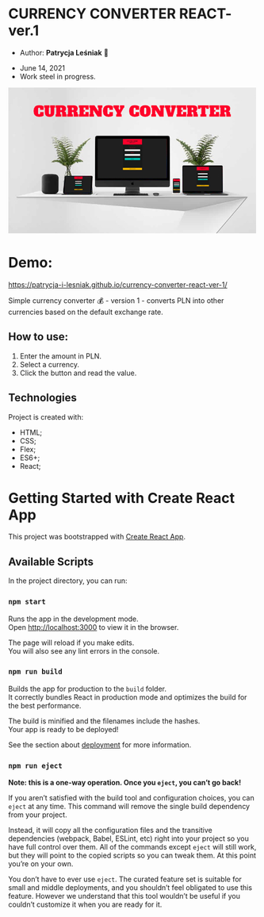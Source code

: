 # CURRENCY CONVERTER REACT- ver.1

* Author: **Patrycja Leśniak** :hibiscus:

- June 14, 2021
- Work steel in progress.

![Image](public/readmeImage.jpg)

# Demo: 
https://patrycja-i-lesniak.github.io/currency-converter-react-ver-1/

Simple currency converter :moneybag: - version 1 - converts PLN into other currencies based on the default exchange rate.


## How to use:

1. Enter the amount in PLN.
2. Select a currency.
3. Click the button and read the value.

## Technologies

Project is created with:

- HTML;
- CSS;
- Flex;
- ES6+;
- React;

# Getting Started with Create React App

This project was bootstrapped with [Create React App](https://github.com/facebook/create-react-app).

## Available Scripts

In the project directory, you can run:

### `npm start`

Runs the app in the development mode.\
Open [http://localhost:3000](http://localhost:3000) to view it in the browser.

The page will reload if you make edits.\
You will also see any lint errors in the console.

### `npm run build`

Builds the app for production to the `build` folder.\
It correctly bundles React in production mode and optimizes the build for the best performance.

The build is minified and the filenames include the hashes.\
Your app is ready to be deployed!

See the section about [deployment](https://facebook.github.io/create-react-app/docs/deployment) for more information.

### `npm run eject`

**Note: this is a one-way operation. Once you `eject`, you can’t go back!**

If you aren’t satisfied with the build tool and configuration choices, you can `eject` at any time. This command will remove the single build dependency from your project.

Instead, it will copy all the configuration files and the transitive dependencies (webpack, Babel, ESLint, etc) right into your project so you have full control over them. All of the commands except `eject` will still work, but they will point to the copied scripts so you can tweak them. At this point you’re on your own.

You don’t have to ever use `eject`. The curated feature set is suitable for small and middle deployments, and you shouldn’t feel obligated to use this feature. However we understand that this tool wouldn’t be useful if you couldn’t customize it when you are ready for it.
